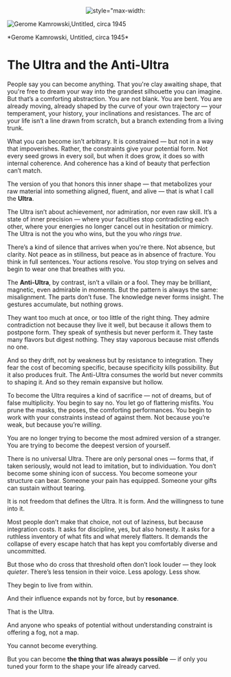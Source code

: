 <p align="center">
  <img src="" alt= style="max-width: 640px; width: 100%; height: auto;"/>
</p>

<div class="essay-image">
  <img src="[https://pauloabelha.github.io/images/Henri_Rousseau_The_Dream.jpg](https://artlogic-res.cloudinary.com/w_1200,c_limit,f_auto,fl_lossy,q_auto/artlogicstorage/lincolnglenn/images/view/8ea85e7f98019b5b1fbcda23fff6618ej/lincolnglenn-gerome-kamrowski-untitled-circa-1945.jpg)" alt="Gerome Kamrowski,Untitled, circa 1945" />
  <p class="caption">*Gerome Kamrowski, Untitled, circa 1945*</p>
</div>

# The Ultra and the Anti-Ultra

People say you can become anything. That you're clay awaiting shape, that you're free to dream your way into the grandest silhouette you can imagine. But that’s a comforting abstraction. You are not blank. You are bent. You are already moving, already shaped by the curve of your own trajectory — your temperament, your history, your inclinations and resistances. The arc of your life isn’t a line drawn from scratch, but a branch extending from a living trunk.

What you can become isn’t arbitrary. It is constrained — but not in a way that impoverishes. Rather, the constraints give your potential form. Not every seed grows in every soil, but when it does grow, it does so with internal coherence. And coherence has a kind of beauty that perfection can’t match.

The version of you that honors this inner shape — that metabolizes your raw material into something aligned, fluent, and alive — that is what I call the **Ultra**.

The Ultra isn’t about achievement, nor admiration, nor even raw skill. It’s a state of inner precision — where your faculties stop contradicting each other, where your energies no longer cancel out in hesitation or mimicry. The Ultra is not the you who wins, but the you who *rings true*.

There’s a kind of silence that arrives when you're there. Not absence, but clarity. Not peace as in stillness, but peace as in absence of fracture. You think in full sentences. Your actions resolve. You stop trying on selves and begin to wear one that breathes with you.

The **Anti-Ultra**, by contrast, isn’t a villain or a fool. They may be brilliant, magnetic, even admirable in moments. But the pattern is always the same: misalignment. The parts don’t fuse. The knowledge never forms insight. The gestures accumulate, but nothing grows.

They want too much at once, or too little of the right thing. They admire contradiction not because they live it well, but because it allows them to postpone form. They speak of synthesis but never perform it. They taste many flavors but digest nothing. They stay vaporous because mist offends no one.

And so they drift, not by weakness but by resistance to integration. They fear the cost of becoming specific, because specificity kills possibility. But it also produces fruit. The Anti-Ultra consumes the world but never commits to shaping it. And so they remain expansive but hollow.

To become the Ultra requires a kind of sacrifice — not of dreams, but of false multiplicity. You begin to say no. You let go of flattering misfits. You prune the masks, the poses, the comforting performances. You begin to work with your constraints instead of against them. Not because you’re weak, but because you’re *willing*.

You are no longer trying to become the most admired version of a stranger. You are trying to become the deepest version of yourself.

There is no universal Ultra. There are only personal ones — forms that, if taken seriously, would not lead to imitation, but to individuation. You don’t become some shining icon of success. You become someone your structure can bear. Someone your pain has equipped. Someone your gifts can sustain without tearing.

It is not freedom that defines the Ultra. It is form. And the willingness to tune into it.

Most people don’t make that choice, not out of laziness, but because integration costs. It asks for discipline, yes, but also honesty. It asks for a ruthless inventory of what fits and what merely flatters. It demands the collapse of every escape hatch that has kept you comfortably diverse and uncommitted.

But those who do cross that threshold often don’t look louder — they look *quieter*. There’s less tension in their voice. Less apology. Less show.

They begin to live from within.

And their influence expands not by force, but by **resonance**.

That is the Ultra.

And anyone who speaks of potential without understanding constraint is offering a fog, not a map.

You cannot become everything.

But you can become **the thing that was always possible** — if only you tuned your form to the shape your life already carved.

